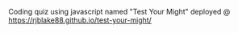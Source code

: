 Coding quiz using javascript named "Test Your Might"
deployed @ https://rjblake88.github.io/test-your-might/
